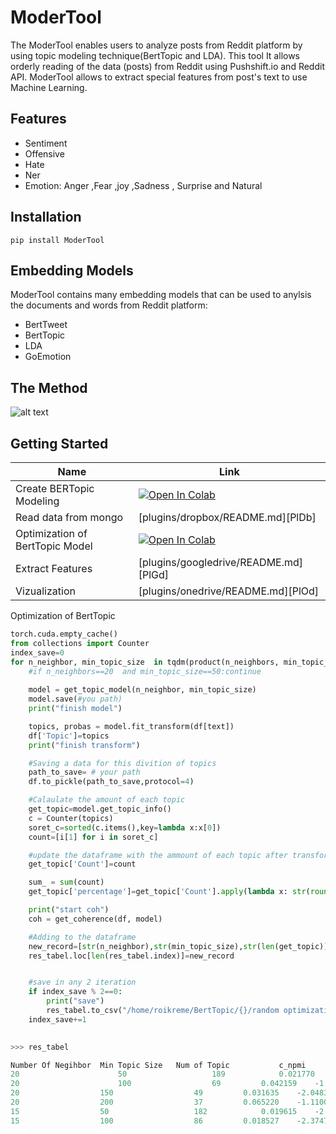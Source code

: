 # ModerTool

The ModerTool enables users to analyze posts from Reddit platform by using topic modeling technique(BertTopic and LDA).
This tool It allows orderly reading of the data (posts) from Reddit using Pushshift.io and Reddit API.
ModerTool allows to extract special features from post's text to use Machine Learning.
## Features
- Sentiment 
- Offensive 
- Hate
- Ner
- Emotion:  Anger ,Fear ,joy ,Sadness , Surprise and Natural

## Installation
    pip install ModerTool
    
## Embedding Models
ModerTool contains many embedding models that can be used to anylsis the documents and words from Reddit platform:

- BertTweet
- BertTopic
- LDA
- GoEmotion

## The Method
![alt text](https://imgur.com/lGeX8yj.png)


## Getting Started

| Name | Link |
| ------ | ------ |
| Create BERTopic Modeling | [![Open In Colab](https://colab.research.google.com/assets/colab-badge.svg)](https://colab.research.google.com/drive/1mO6Zq1Skd_CMQ5UMDFdfmjTmsVyhBv3F?usp=sharing)  |
| Read data from mongo | [plugins/dropbox/README.md][PlDb] |
| Optimization of BertTopic Model | [![Open In Colab](https://colab.research.google.com/assets/colab-badge.svg)](https://colab.research.google.com/drive/1A3_2l42Td0Hg9U8kQKbS1Z798OIvvgKu?usp=sharing)  |
| Extract Features | [plugins/googledrive/README.md][PlGd] |
| Vizualization | [plugins/onedrive/README.md][PlOd] |

Optimization of BertTopic
```python
torch.cuda.empty_cache()
from collections import Counter
index_save=0
for n_neighbor, min_topic_size  in tqdm(product(n_neighbors, min_topic_sizes), total=36):
    #if n_neighbors==20  and min_topic_size==50:continue
   
    model = get_topic_model(n_neighbor, min_topic_size)
    model.save(#you path)
    print("finish model")

    topics, probas = model.fit_transform(df[text]) 
    df['Topic']=topics
    print("finish transform")

    #Saving a data for this divition of topics
    path_to_save= # your path
    df.to_pickle(path_to_save,protocol=4)

    #Calaulate the amount of each topic
    get_topic=model.get_topic_info()
    c = Counter(topics)
    soret_c=sorted(c.items(),key=lambda x:x[0])
    count=[i[1] for i in soret_c]

    #update the dataframe with the ammount of each topic after transform
    get_topic['Count']=count

    sum_ = sum(count)
    get_topic['percentage']=get_topic['Count'].apply(lambda x: str(round((x/sum_)*100,2))+'%')

    print("start coh")
    coh = get_coherence(df, model)

    #Adding to the dataframe
    new_record=[str(n_neighbor),str(min_topic_size),str(len(get_topic)),coh['c_npmi'],coh['c_uci'],coh['u_mass'],coh['c_v'],str(count[0]),get_topic['percentage']   [0],str(sum_)]
    res_tabel.loc[len(res_tabel.index)]=new_record


    #save in any 2 iteration
    if index_save % 2==0:
        print("save")
        res_tabel.to_csv("/home/roikreme/BertTopic/{}/random optimization/final_tabel_df.csv".format(subreddit),index=False)
    index_save+=1
   
```

```python
>>> res_tabel

Number Of Negihbor	Min Topic Size   Num of Topic	        c_npmi          c_uci           u_mass          c_v
20                      50	                 189	        0.021770	-2.307029	-0.989312	0.430001	
20  	                100	                 69	        0.042159	-1.939629	-0.646382	0.510711	
20	                150	                 49	        0.031635	-2.048354	-0.453446	0.535289	
20	                200	                 37	        0.065220	-1.110054	-0.288773	0.635015
15	                50	                 182	        0.019615	-2.310290	-0.996556	0.431170	
15	                100	                 86	        0.018527	-2.374765	-0.718971	0.471135
```
